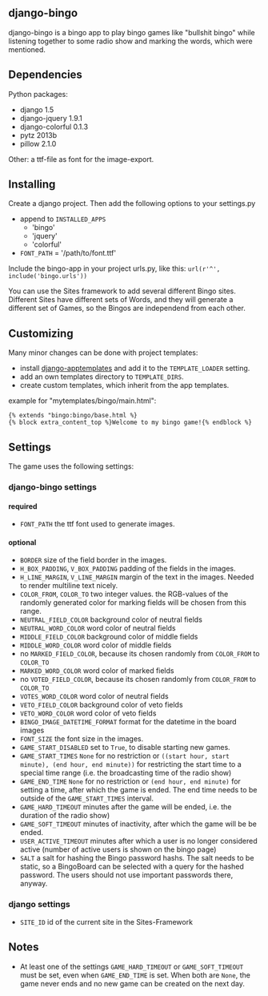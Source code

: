 django-bingo
------------

django-bingo is a bingo app to play bingo games like "bullshit bingo" while listening together to some radio show and marking the words, which were mentioned.

Dependencies
------------

Python packages:

* django 1.5
* django-jquery 1.9.1
* django-colorful 0.1.3
* pytz 2013b
* pillow 2.1.0

Other: a ttf-file as font for the image-export.

Installing
----------

Create a django project. Then add the following options to your settings.py

* append to ```INSTALLED_APPS```
    * 'bingo'
    * 'jquery'
    * 'colorful'
* ```FONT_PATH``` = '/path/to/font.ttf'

Include the bingo-app in your project urls.py, like this:
```url(r'^', include('bingo.urls'))```

You can use the Sites framework to add several different Bingo sites.
Different Sites have different sets of Words, and they will generate a different set of Games, so the Bingos are independend from each other.

Customizing
-----------

Many minor changes can be done with project templates:

* install [django-apptemplates](https://pypi.python.org/pypi/django-apptemplates/) and add it to the ```TEMPLATE_LOADER``` setting.
* add an own templates directory to ```TEMPLATE_DIRS```.
* create custom templates, which inherit from the app templates.

example for "mytemplates/bingo/main.html":

    {% extends "bingo:bingo/base.html %}
    {% block extra_content_top %}Welcome to my bingo game!{% endblock %}

Settings
--------

The game uses the following settings:

### django-bingo settings

#### required

* ```FONT_PATH``` the ttf font used to generate images.

#### optional

* ```BORDER``` size of the field border in the images.
* ```H_BOX_PADDING```, ```V_BOX_PADDING``` padding of the fields in the images.
* ```H_LINE_MARGIN```, ```V_LINE_MARGIN``` margin of the text in the images. Needed to render multiline text nicely.
* ```COLOR_FROM```, ```COLOR_TO``` two integer values. the RGB-values of the randomly generated color for marking fields will be chosen from this range.
* ```NEUTRAL_FIELD_COLOR``` background color of neutral fields
* ```NEUTRAL_WORD_COLOR``` word color of neutral fields
* ```MIDDLE_FIELD_COLOR``` background color of middle fields
* ```MIDDLE_WORD_COLOR``` word color of middle fields
* no ```MARKED_FIELD_COLOR```, because its chosen randomly from ```COLOR_FROM``` to ```COLOR_TO```
* ```MARKED_WORD_COLOR``` word color of marked fields
* no ```VOTED_FIELD_COLOR```, because its chosen randomly from ```COLOR_FROM``` to ```COLOR_TO```
* ```VOTES_WORD_COLOR``` word color of neutral fields
* ```VETO_FIELD_COLOR``` background color of veto fields
* ```VETO_WORD_COLOR``` word color of veto fields
* ```BINGO_IMAGE_DATETIME_FORMAT``` format for the datetime in the board images
* ```FONT_SIZE``` the font size in the images.
* ```GAME_START_DISABLED``` set to ```True```, to disable starting new games.
* ```GAME_START_TIMES``` ```None``` for no restriction or ```((start hour, start minute), (end hour, end minute))``` for restricting the start time to a special time range (i.e. the broadcasting time of the radio show)
* ```GAME_END_TIME``` ```None``` for no restriction or ```(end hour, end minute)``` for setting a time, after which the game is ended. The end time needs to be outside of the ```GAME_START_TIMES``` interval.
* ```GAME_HARD_TIMEOUT``` minutes after the game will be ended, i.e. the duration of the radio show)
* ```GAME_SOFT_TIMEOUT``` minutes of inactivity, after which the game will be be ended.
* ```USER_ACTIVE_TIMEOUT``` minutes after which a user is no longer considered active (number of active users is shown on the bingo page)
* ```SALT``` a salt for hashing the Bingo password hashs. The salt needs to be static, so a BingoBoard can be selected with a query for the hashed password. The users should not use important passwords there, anyway.

### django settings

* ```SITE_ID``` id of the current site in the Sites-Framework

Notes
-----
* At least one of the settings ```GAME_HARD_TIMEOUT``` or ```GAME_SOFT_TIMEOUT``` must be set, even when ```GAME_END_TIME``` is set. When both are ```None```, the game never ends and no new game can be created on the next day.
